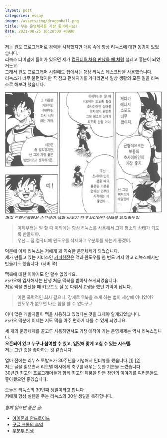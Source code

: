 ```yaml
---
layout: post
categories: essay
image: /assets/img/dragonball.png
title: 무슨 운영체제를 가장 좋아하나요?
date: 2021-08-25 16:20:00 +0900
---
```


저는 윈도 프로그래머로 경력을 시작했지만 마음 속에 항상 리눅스에 대한 동경이 있었습니다.  
리눅스 터미널에 들어가 있으면 제가 [컴퓨터를 처음 만났을 때 처럼](/essay/2021/08/23/%EC%B2%AB-%EC%BB%B4%ED%93%A8%ED%84%B0%EC%9D%98-%EC%B6%94%EC%96%B5.html) 설레고 흥분이 되었거든요.  
그래서 윈도 프로그래머 시절에도 집에서는 항상 리눅스 데스크탑을 사용했습니다.  
리눅스가 너무 불편했지만 꾹 참고 편해지기를 기다리면서 일상 생활의 모든 일을 리눅스로 해보려 했습니다.
  
![드래곤볼 중](/assets/img/dragonball.png)  
*마치 드래곤볼에서 손오공이 셀과 싸우기 전 초사이어인 상태를 유지하듯이.*

>이제부터는 일 할 때 이외에는 항상 리눅스를 사용해서 그게 평소의 상태가 되도록 만들꺼야.  
>우선... 집 컴퓨터에 윈도우를 삭제하고 우분투를 까는게 좋겠어.

덕분에 이제 리눅스는 저에게 꽤 익숙한 운영체제가 되었습니다.  
제가 만들고 있는 서비스인 [커피한잔](https://withcoffee.app/)은 맥과 윈도우를 한 번도 켜지 않고 리눅스에서만 만들기도 했습니다. (서버 쪽)

맥북에 대한 이야기도 안 할수 없겠네요.  
카카오에 입사해서는 난생 처음 맥북을 받아서 쓰게되었습니다.  
처음 맥을 만났을 때 키보드도 잘 못 다뤄서 고생을 했던 기억이 납니다.  
>이런 폭력적인 회사 같으니. 강제로 맥북을 쓰게 하는 법이 세상에 어디있어?  
>윈도우가 없으면 나는 힘을 쓸 수 없다구..!

이미 많은 개발자들이 맥을 사용하고 있었다는 것을 그제야 알게되었습니다.  
카카오 덕분에 이제는 저도 맥을 아주 편하게 다룰 수 있게 되었네요.

세 개의 운영체제를 골고루 사용하면서도 가장 애착이 가는 운영체제는 역시 리눅스입니다.  
**오픈되어 있고 누구나 참여할 수 있고, 입맛에 맞게 고칠 수 있는 시스템.**  
저는 그런 것을 좋아하는 것 같습니다.

얼마 전에는 리누스 토발즈가 30주년을 기념해서 인터뷰를 했습니다.[[1]](https://sjp38.github.io/ko/post/torvalds_interview_for_30th_anniversary_of_linux_kernel_part1/) [[2]](https://sjp38.github.io/ko/post/torvalds_interview_for_30th_anniversary_of_linux_kernel_part2/)  
저는 글을 읽으면서 리오넬 메시에게 축구를 배우는 듯한 기분을 느꼈습니다.  
30년간 최고의 프로그래머들과 함께 최고의 제품을 만든 장인의 이야기를 여러분들도 좋아했으면 좋겠습니다.

오늘은 리눅스의 30번째 생일이라고 합니다.  
저에게 항상 설렘을 주는 리눅스의 30살 생일을 축하합니다.
<br>
<br>
*함께 읽으면 좋은 글:*
* [아이폰과 안드로이드](/essay/2022/02/12/ios-android.html)
* [구글 크롬의 추억](/essay/2022/03/31/google-chrome.html)
* [우분투 인생](/essay/2022/10/21/ubuntu-life.html)